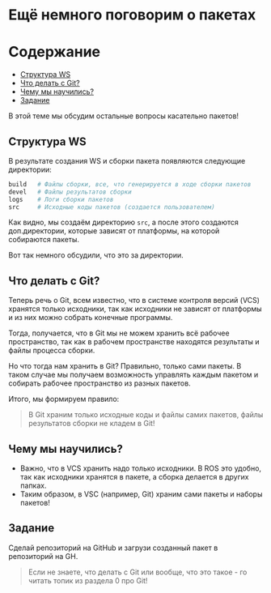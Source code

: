 # Ещё немного поговорим о пакетах

# Содержание
- [Структура WS](#структура-ws)
- [Что делать с Git?](#что-делать-с-git)
- [Чему мы научились?](#чему-мы-научились)
- [Задание](#задание)

В этой теме мы обсудим остальные вопросы касательно пакетов!

## Структура WS

В результате создания WS и сборки пакета появляются следующие директории:

```bash
build   # Файлы сборки, все, что генерируется в ходе сборки пакетов
devel   # Файлы результатов сборки
logs    # Логи сборки пакетов
src     # Исходные коды пакетов (создается пользователем)
```

Как видно, мы создаём директорию `src`, а после этого создаются доп.директории, которые зависят от платформы, на которой собираются пакеты.

Вот так немного обсудили, что это за директории.

## Что делать с Git?

Теперь речь о Git, всем известно, что в системе контроля версий (VCS) хранятся только исходники, так как исходники не зависят от платформы и из них можно собрать конечные программы.

Тогда, получается, что в Git мы не можем хранить всё рабочее пространство, так как в рабочем пространстве находятся результаты и файлы процесса сборки.

Но что тогда нам хранить в Git? Правильно, только сами пакеты. В таком случае мы получаем возможность управлять каждым пакетом и собирать рабочее пространство из разных пакетов.

Итого, мы формируем правило:

> В Git храним только исходные коды и файлы самих пакетов, файлы результатов сборки не кладем в Git!

## Чему мы научились?

- Важно, что в VCS хранить надо только исходники. В ROS это удобно, так как исходники хранятся в пакете, а сборка делается в других папках.
- Таким образом, в VSC (например, Git) храним сами пакеты и наборы пакетов!

## Задание

Сделай репозиторий на GitHub и загрузи созданный пакет в репозиторий на GH.

> Если не знаете, что делать с Git или вообще, что это такое - го читать топик из раздела 0 про Git!
